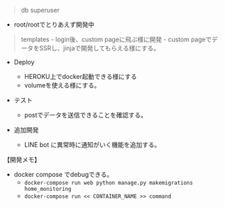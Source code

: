 

> db superuser

- root/rootでとりあえず開発中

> templates
    - login後、custom pageに飛ぶ様に開発
    - custom pageでデータをSSRし、jinjaで開発してもらえる様にする。


- Deploy
    
    - HEROKU上でdocker起動できる様にする
    - volumeを使える様にする。

- テスト
    - postでデータを送信できることを確認する。

- 追加開発
    - LINE bot に異常時に通知がいく機能を追加する。

【開発メモ】
- docker compose でdebugできる。 
    - `docker-compose run web python manage.py makemigrations home_monitoring`
    - `docker-compose run << CONTAINER_NAME >> command`